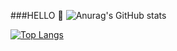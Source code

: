 ###HELLO 🤖
![Anurag's GitHub stats](https://github-readme-stats.vercel.app/api?username=Wolly-code&show_icons=true&theme=radical)

[![Top Langs](https://github-readme-stats.vercel.app/api/top-langs/?username=Wolly-code)](https://github.com/anuraghazra/github-readme-stats)
<!--
**Wolly-code/Wolly-code** is a ✨ _special_ ✨ repository because its `README.md` (this file) appears on your GitHub profile.

Here are some ideas to get you started:

- 🔭 I’m currently working on Mobile Application Development
- 🌱 I’m currently learning Data Engineering & Data Science
- 👯 I’m looking to collaborate on 
- 🤔 I’m looking for help with ...
- 💬 Ask me about ...
- 📫 How to reach me: [![pygame](https://img.youtube.com/vi/FfWpgLFMI7w/0.jpg)](http://www.youtube.com/watch?v=FfWpgLFMI7w"pygame")
- 😄 Pronouns: ...
- ⚡ Fun fact: ...
-->
